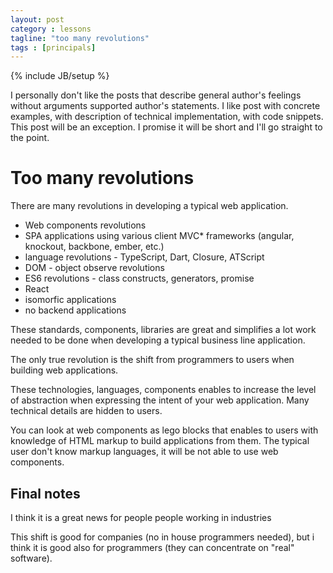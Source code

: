 ```yaml
---
layout: post
category : lessons
tagline: "too many revolutions"
tags : [principals]
---
```

{% include JB/setup %}

I personally don't like the posts that describe general author's feelings without arguments supported author's statements.
I like post with concrete examples, with description of technical implementation, with code snippets.
This post will be an exception. I promise it will be short and I'll go straight to the point.

# Too many revolutions

There are many revolutions in developing a typical web application.

+   Web components revolutions
+   SPA applications using various client MVC* frameworks (angular, knockout, backbone, ember, etc.)
+   language revolutions - TypeScript, Dart, Closure, ATScript
+   DOM - object observe revolutions
+   ES6 revolutions - class constructs, generators, promise
+   React
+   isomorfic applications
+   no backend applications

These standards, components, libraries are great and simplifies a lot work needed to be done when developing a typical business line application.

<div class="alert alert-success" role="alert">The only true revolution is the shift from programmers to users when building web applications.</div>

These technologies, languages, components enables to increase the level of abstraction when expressing the intent of your web application.
Many technical details are hidden to users.

You can look at web components as lego blocks that enables to users with knowledge of HTML markup to build applications from them.
The typical user don't know markup languages, it will be not able to use web components. 
 

## Final notes

I think it is a great news for people people working in industries

This shift is good for companies (no in house programmers needed), but i think it is good also for programmers (they can concentrate on "real" software).
